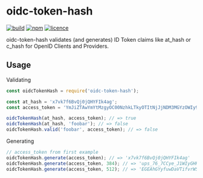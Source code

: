 # oidc-token-hash

[![build][travis-image]][travis-url] [![npm][npm-image]][npm-url] [![licence][licence-image]][licence-url]

oidc-token-hash validates (and generates) ID Token claims like at_hash or c_hash for OpenID Clients
and Providers.

## Usage

Validating
```js
const oidcTokenHash = require('oidc-token-hash');

const at_hash = 'x7vk7f6BvQj0jQHYFIk4ag';
const access_token = 'YmJiZTAwYmYtMzgyOC00NzhkLTkyOTItNjJjNDM3MGYzOWIy9sFhvH8K_x8UIHj1osisS57f5DduL-ar_qw5jl3lthwpMjm283aVMQXDmoqqqydDSqJfbhptzw8rUVwkuQbolw';

oidcTokenHash(at_hash, access_token); // => true
oidcTokenHash(at_hash, 'foobar'); // => false
oidcTokenHash.valid('foobar', access_token); // => false
```

Generating
```js
// access_token from first example
oidcTokenHash.generate(access_token); // => 'x7vk7f6BvQj0jQHYFIk4ag'
oidcTokenHash.generate(access_token, 384); // => 'ups_76_7CCye_J1WIyGHKVG7AAs2olYm'
oidcTokenHash.generate(access_token, 512); // => 'EGEAhGYyfuwDaVTifvrWSoD5MSy_5hZPy6I7Vm-7pTQ'
```

[travis-image]: https://img.shields.io/travis/panva/oidc-token-hash/master.svg?style=flat-square&maxAge=7200
[travis-url]: https://travis-ci.org/panva/oidc-token-hash
[npm-image]: https://img.shields.io/npm/v/oidc-token-hash.svg?style=flat-square&maxAge=7200
[npm-url]: https://www.npmjs.com/package/oidc-token-hash
[licence-image]: https://img.shields.io/github/license/panva/oidc-token-hash.svg?style=flat-square&maxAge=7200
[licence-url]: LICENSE.md
